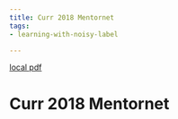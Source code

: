 ```yaml
---
title: Curr 2018 Mentornet
tags:
- learning-with-noisy-label

---
```


[local pdf](../../../pdfs/curr-2018-MentorNet.pdf)

# Curr 2018 Mentornet
